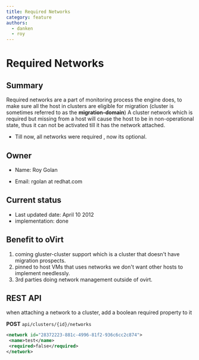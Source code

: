```yaml
---
title: Required Networks
category: feature
authors:
  - danken
  - roy
---
```


# Required Networks

## Summary

Required networks are a part of monitoring process the engine does, to make sure all the
host in clusters are eligible for migration (cluster is sometimes referred to as the **migration-domain**)
A cluster network which is required but missing from a host will cause the host to be in
non-operational state, thus it can not be activated till it has the network attached.
* Till now, all networks were required , now its optional.

## Owner

*   Name: Roy Golan

<!-- -->

*   Email: rgolan at redhat.com

## Current status

*   Last updated date: April 10 2012
*   implementation: done


## Benefit to oVirt

1.  coming gluster-cluster support which is a cluster that doesn't have migration prospects.
2.  pinned to host VMs that uses networks we don't want other hosts to implement needlessly.
3.  3rd parties doing network management outside of ovirt.

## REST API

when attaching a network to a cluster, add a boolean required property to it

 **POST** `api/clusters/{id}/networks`

```xml
<network id="28372223-881c-4996-81f2-936c6cc2c874">
 <name>test</name>
 <required>false</required>
</network>
```


